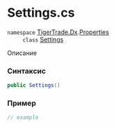 
# Settings.cs
`namespace` [TigerTrade.Dx](../../../../TigerTrade.Dx.md).[Properties](../../../../TigerTrade.Dx/Properties.md)  
&nbsp;&nbsp;&nbsp;&nbsp;&nbsp;&nbsp;&nbsp;&nbsp;&nbsp;`class` [Settings](../../Settings.cs.md)

Описание

### Синтаксис
```csharp
public Settings()
```


### Пример  
```csharp
// example
```
                    
                    